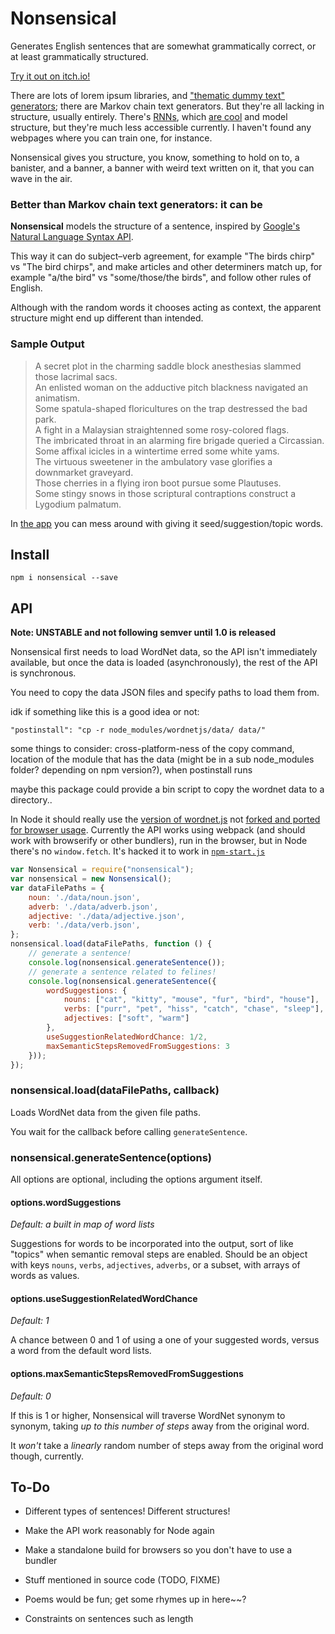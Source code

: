 
# Nonsensical

Generates English sentences that are somewhat grammatically correct, or at least grammatically structured.

[Try it out on itch.io!](https://1j01.itch.io/nonsensical)

There are lots of lorem ipsum libraries, and ["thematic dummy text" generators](http://mashable.com/2013/07/11/lorem-ipsum/#VAftGtFa0iq9); there are Markov chain text generators.
But they're all lacking in structure, usually entirely.
There's [RNNs](https://en.wikipedia.org/wiki/Recurrent_neural_network), which [are cool](http://karpathy.github.io/2015/05/21/rnn-effectiveness/) and model structure, but they're much less accessible currently.
I haven't found any webpages where you can train one, for instance.

Nonsensical gives you structure, you know, something to hold on to, a banister,
and a banner, a banner with weird text written on it, that you can wave in the air.

### Better than Markov chain text generators: it can be

**Nonsensical** models the structure of a sentence,
inspired by [Google's Natural Language Syntax API](https://cloud.google.com/natural-language/).

This way it can do subject–verb agreement,
for example "The birds chirp" vs "The bird chirps",
and make articles and other determiners match up,
for example "a/the bird" vs "some/those/the birds",
and follow other rules of English.

Although with the random words it chooses acting as context,
the apparent structure might end up different than intended.

### Sample Output

> A secret plot in the charming saddle block anesthesias slammed those lacrimal sacs.  
> An enlisted woman on the adductive pitch blackness navigated an animatism.  
> Some spatula-shaped floricultures on the trap destressed the bad park.  
> A fight in a Malaysian straightenned some rosy-colored flags.  
> The imbricated throat in an alarming fire brigade queried a Circassian.  
> Some affixal icicles in a wintertime erred some white yams.  
> The virtuous sweetener in the ambulatory vase glorifies a downmarket graveyard.  
> Those cherries in a flying iron boot pursue some Plautuses.  
> Some stingy snows in those scriptural contraptions construct a Lygodium palmatum.  

In [the app](https://1j01.itch.io/nonsensical) you can mess around with giving it seed/suggestion/topic words.


## Install

`npm i nonsensical --save`


## API

**Note: UNSTABLE and not following semver until 1.0 is released**

Nonsensical first needs to load WordNet data, so the API isn't immediately available,
but once the data is loaded (asynchronously), the rest of the API is synchronous.

You need to copy the data JSON files and specify paths to load them from.

idk if something like this is a good idea or not:

    "postinstall": "cp -r node_modules/wordnetjs/data/ data/"

some things to consider:
cross-platform-ness of the copy command,
location of the module that has the data (might be in a sub node_modules folder? depending on npm version?),
when postinstall runs

maybe this package could provide a bin script to copy the wordnet data to a directory..

In Node it should really use the [version of wordnet.js](https://github.com/nlp-compromise/wordnet.js)
not [forked and ported for browser usage](https://github.com/wassname/wordnet.js).
Currently the API works using webpack (and should work with browserify or other bundlers),
run in the browser, but in Node there's no `window.fetch`.
It's hacked it to work in [`npm-start.js`](./src/npm-start.js)

```js
var Nonsensical = require("nonsensical");
var nonsensical = new Nonsensical();
var dataFilePaths = {
	noun: './data/noun.json',
	adverb: './data/adverb.json',
	adjective: './data/adjective.json',
	verb: './data/verb.json',
};
nonsensical.load(dataFilePaths, function () {
	// generate a sentence!
	console.log(nonsensical.generateSentence());
	// generate a sentence related to felines!
	console.log(nonsensical.generateSentence({
		wordSuggestions: {
			nouns: ["cat", "kitty", "mouse", "fur", "bird", "house"],
			verbs: ["purr", "pet", "hiss", "catch", "chase", "sleep"],
			adjectives: ["soft", "warm"]
		},
		useSuggestionRelatedWordChance: 1/2,
		maxSemanticStepsRemovedFromSuggestions: 3
	}));
});
```


### nonsensical.load(dataFilePaths, callback)

Loads WordNet data from the given file paths.

You wait for the callback before calling `generateSentence`.

### nonsensical.generateSentence(options)

All options are optional, including the options argument itself.

#### options.wordSuggestions

*Default: a built in map of word lists*

Suggestions for words to be incorporated into the output,
sort of like "topics" when semantic removal steps are enabled.
Should be an object with keys `nouns`, `verbs`, `adjectives`, `adverbs`, or a subset,
with arrays of words as values.

#### options.useSuggestionRelatedWordChance

*Default: 1*

A chance between 0 and 1 of using a one of your suggested words,
versus a word from the default word lists.

#### options.maxSemanticStepsRemovedFromSuggestions

*Default: 0*

If this is 1 or higher, Nonsensical will traverse WordNet synonym to synonym,
taking *up to this number of steps* away from the original word.

It *won't* take a *linearly* random number of steps away from the original word though, currently.


## To-Do

- Different types of sentences! Different structures!

- Make the API work reasonably for Node again

- Make a standalone build for browsers so you don't have to use a bundler

- Stuff mentioned in source code (TODO, FIXME)

- Poems would be fun; get some rhymes up in here~~?

- Constraints on sentences such as length
